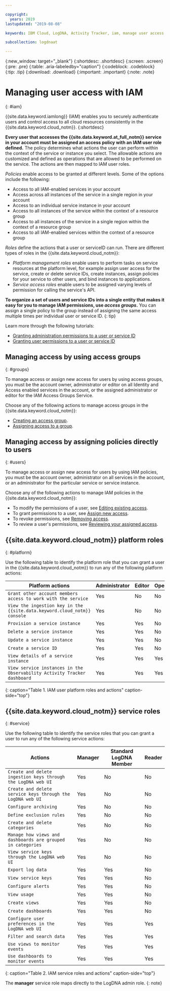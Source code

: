 ```yaml
---

copyright:
  years: 2019
lastupdated: "2019-08-08"

keywords: IBM Cloud, LogDNA, Activity Tracker, iam, manage user access

subcollection: logdnaat

---
```


{:new_window: target="_blank"}
{:shortdesc: .shortdesc}
{:screen: .screen}
{:pre: .pre}
{:table: .aria-labeledby="caption"}
{:codeblock: .codeblock}
{:tip: .tip}
{:download: .download}
{:important: .important}
{:note: .note}

 
# Managing user access with IAM
{: #iam}

{{site.data.keyword.iamlong}} (IAM) enables you to securely authenticate users and control access to all cloud resources consistently in the {{site.data.keyword.cloud_notm}}. 
{:shortdesc}

**Every user that accesses the {{site.data.keyword.at_full_notm}} service in your account must be assigned an access policy with an IAM user role defined.** The policy determines what actions the user can perform within the context of the service or instance you select. The allowable actions are customized and defined as operations that are allowed to be performed on the service. The actions are then mapped to IAM user roles.

*Policies* enable access to be granted at different levels. Some of the options include the following: 

* Access to all IAM-enabled services in your account
* Access across all instances of the service in a single region in your account
* Access to an individual service instance in your account
* Access to all instances of the service within the context of a resource group
* Access to all instances of the service in a single region within the context of a resource group
* Access to all IAM-enabled services within the context of a resource group

*Roles* define the actions that a user or serviceID can run. There are different types of roles in the {{site.data.keyword.cloud_notm}}:

* *Platform management roles* enable users to perform tasks on service resources at the platform level, for example assign user access for the service, create or delete service IDs, create instances, assign policies for your service to other users, and bind instances to applications.
* *Service access roles* enable users to be assigned varying levels of permission for calling the service's API.

**To organize a set of users and service IDs into a single entity that makes it easy for you to manage IAM permissions, use *access groups*.** You can assign a single policy to the group instead of assigning the same access multiple times per individual user or service ID.
{: tip}

Learn more through the following tutorials:
* [Granting administration permissions to a user or service ID](/docs/services/Activity-Tracker-with-LogDNA?topic=logdnaat-iam_manage_events#iam_manage_events)
* [Granting user permissions to a user or service ID](/docs/services/Activity-Tracker-with-LogDNA?topic=logdnaat-iam_view_events#iam_view_events)

## Managing access by using access groups
{: #groups}

To manage access or assign new access for users by using access groups, you must be the account owner, administrator or editor on all Identity and Access enabled services in the account, or the assigned administrator or editor for the IAM Access Groups Service. 

Choose any of the following actions to manage access groups in the {{site.data.keyword.cloud_notm}}:

* [Creating an access group](/docs/iam?topic=iam-groups#create_ag).
* [Assigning access to a group](/docs/iam?topic=iam-groups#access_ag).


## Managing access by assigning policies directly to users
{: #users}

To manage access or assign new access for users by using IAM policies, you must be the account owner, administrator on all services in the account, or an administrator for the particular service or service instance. 

Choose any of the following actions to manage IAM policies in the {{site.data.keyword.cloud_notm}}:

* To modify the permissions of a user, see [Editing existing access](/docs/iam?topic=iam-iammanidaccser#edit_existing).
* To grant permissions to a user, see [Assign new access](/docs/iam?topic=iam-iammanidaccser#assign_new_access).
* To revoke permissions, see [Removing access](/docs/iam?topic=iam-iammanidaccser#removing_access).
* To review a user's permissions, see [Reviewing your assigned access](/docs/iam?topic=iam-iammanidaccser#review_your_access).



## {{site.data.keyword.cloud_notm}} platform roles
{: #platform}

Use the following table to identify the platform role that you can grant a user in the {{site.data.keyword.cloud_notm}} to run any of the following platform actions:

| Platform actions                                                          | Administrator | Editor | Operator | Viewer |
|---------------------------------------------------------------------------|---------------|--------|----------|--------|
| `Grant other account members access to work with the service`             | Yes           | No     | No       | No     |
| `View the ingestion key in the {{site.data.keyword.cloud_notm}} console`  | Yes           | No     | No       | No     |
| `Provision a service instance`                                            | Yes           | Yes    | No       | No     |
| `Delete a service instance`                                               | Yes           | Yes    | No       | No     |
| `Update a service instance`                                               | Yes           | Yes    | No       | No     |
| `Create a service ID`                                                     | Yes           | Yes    | No       | No     |
| `View details of a service instance`                                      | Yes           | Yes    | Yes      | Yes    |
| `View service instances in the Observability Activity Tracker dashboard`  | Yes           | Yes    | Yes      | Yes    |
{: caption="Table 1. IAM user platform roles and actions" caption-side="top"}



## {{site.data.keyword.cloud_notm}} service roles
{: #service}

Use the following table to identify the service roles that you can grant a user to run any of the following service actions:

| Actions                                                                 | Manager  | Standard LogDNA Member | Reader |
|-------------------------------------------------------------------------|----------|------------------------|--------|
| `Create and delete ingestion keys through the LogDNA web UI`            | Yes      | No                     | No     |
| `Create and delete service keys through the LogDNA web UI`              | Yes      | No                     | No     |
| `Configure archiving`                                                   | Yes      | No                     | No     |
| `Define exclusion rules`                                                | Yes      | No                     | No     |
| `Create and delete categories`                                          | Yes      | No                     | No     |
| `Manage how views and dashboards are grouped in categories`             | Yes      | No                     | No     |
| `View service keys through the LogDNA web UI`                           | Yes      | No                     | No     |
| `Export log data`                                                       | Yes      | Yes                    | No     |
| `View service keys`                                                     | Yes      | Yes                    | No     |
| `Configure alerts`                                                      | Yes      | Yes                    | No     |
| `View usage`                                                            | Yes      | Yes                    | No     |
| `Create views`                                                          | Yes      | Yes                    | No     |
| `Create dashboards`                                                     | Yes      | Yes                    | No     |
| `Configure user preferences in the LogDNA web UI`                       | Yes      | Yes                    | Yes    |
| `Filter and search data`                                                | Yes      | Yes                    | Yes    |
| `Use views to monitor events`                                           | Yes      | Yes                    | Yes    |
| `Use dashboards to monitor events`                                      | Yes      | Yes                    | Yes    |
{: caption="Table 2. IAM service roles and actions" caption-side="top"}


The **manager** service role maps directly to the LogDNA admin role.
{: note}





